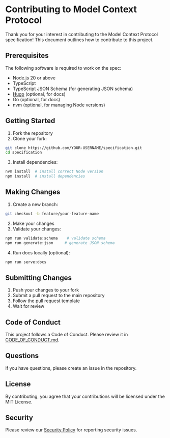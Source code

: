 # Contributing to Model Context Protocol

Thank you for your interest in contributing to the Model Context Protocol specification! This document outlines how to contribute to this project.

## Prerequisites

The following software is required to work on the spec:

- Node.js 20 or above
- TypeScript
- TypeScript JSON Schema (for generating JSON schema)
- [Hugo](https://gohugo.io/) (optional, for docs)
- Go (optional, for docs)
- nvm (optional, for managing Node versions)

## Getting Started

1. Fork the repository
2. Clone your fork:
```bash
git clone https://github.com/YOUR-USERNAME/specification.git
cd specification
```

3. Install dependencies:
```bash
nvm install  # install correct Node version
npm install  # install dependencies
```

## Making Changes

1. Create a new branch:
```bash
git checkout -b feature/your-feature-name
```

2. Make your changes
3. Validate your changes:
```bash
npm run validate:schema    # validate schema
npm run generate:json     # generate JSON schema
```

4. Run docs locally (optional):
```bash
npm run serve:docs
```

## Submitting Changes

1. Push your changes to your fork
2. Submit a pull request to the main repository
3. Follow the pull request template
4. Wait for review

## Code of Conduct

This project follows a Code of Conduct. Please review it in [CODE_OF_CONDUCT.md](CODE_OF_CONDUCT.md).

## Questions

If you have questions, please create an issue in the repository.

## License

By contributing, you agree that your contributions will be licensed under the MIT License.

## Security

Please review our [Security Policy](SECURITY.md) for reporting security issues.
